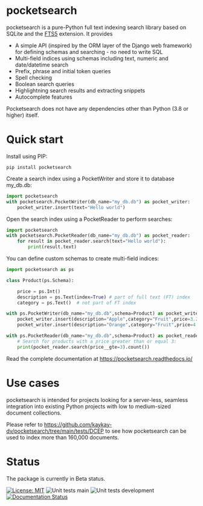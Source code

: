 # pocketsearch
pocketsearch is a pure-Python full text indexing search library based on SQLite and the [FTS5](https://www.sqlite.org/fts5.html) extension. It provides

- A simple API (inspired by the ORM layer of the Django web framework) for defining schemas and searching - no need to write SQL
- Multi-field indices using schemas including text, numeric and date/datetime search
- Prefix, phrase and initial token queries
- Spell checking
- Boolean search queries
- Highlightning search results and extracting snippets
- Autocomplete features

Pocketsearch does not have any dependencies other than Python (3.8 or higher) itself. 

# Quick start

Install using PIP:

```Shell
pip install pocketsearch
```

Create a search index using a PocketWriter and store it to database my_db.db:

```Python
import pocketsearch
with pocketsearch.PocketWriter(db_name="my_db.db") as pocket_writer:
    pocket_writer.insert(text="Hello world")
```

Open the search index using a PocketReader to perform searches:

```Python
import pocketsearch
with pocketsearch.PocketReader(db_name="my_db.db") as pocket_reader:
    for result in pocket_reader.search(text="Hello world"):
        print(result.text)
```

You can define custom schemas to create multi-field indices:

```Python
import pocketsearch as ps

class Product(ps.Schema):

    price = ps.Int()
    description = ps.Text(index=True) # part of full text (FT) index
    category = ps.Text()  # not part of FT index

with ps.PocketWriter(db_name="my_db.db",schema=Product) as pocket_writer:
    pocket_writer.insert(description="Apple",category="Fruit",price=3.21)
    pocket_writer.insert(description="Orange",category="Fruit",price=4.11)

with ps.PocketReader(db_name="my_db.db",schema=Product) as pocket_reader:
    # Search for products with a price greater than or equal 3:
    print(pocket_reader.search(price__gte=3).count())

```

Read the complete documentation at https://pocketsearch.readthedocs.io/

# Use cases

pocketsearch is intended for projects looking for a server-less, seamless integration into existing Python projects with low to medium-sized document collections. 

Please refer to https://github.com/kaykay-dv/pocketsearch/tree/main/tests/DCEP to see how pocketsearch can be used to index more than 160,000 documents. 


# Status
The package is currently in Beta status.

[![License: MIT](https://img.shields.io/badge/License-MIT-yellow.svg)](https://opensource.org/licenses/MIT)
![Unit tests main](https://github.com/kaykay-dv/pocketsearch/actions/workflows/unittests-main.yml/badge.svg)
![Unit tests development](https://github.com/kaykay-dv/pocketsearch/actions/workflows/unittests-development.yml/badge.svg)
[![Documentation Status](https://readthedocs.org/projects/pocketsearch/badge/?version=latest)](https://pocketsearch.readthedocs.io/en/latest/?badge=latest)




